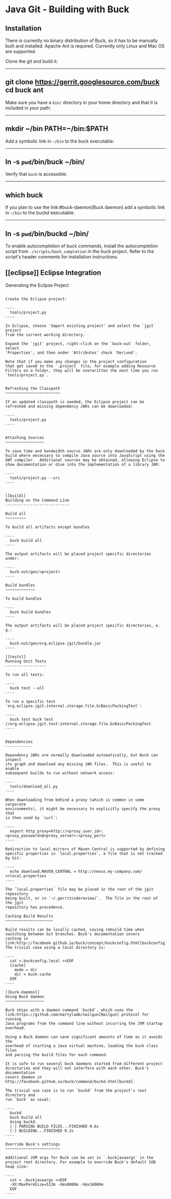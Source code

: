 Java Git - Building with Buck
=============================


Installation
------------

There is currently no binary distribution of Buck, so it has to be manually
built and installed.  Apache Ant is required.  Currently only Linux and Mac
OS are supported.

Clone the git and build it:

----
  git clone https://gerrit.googlesource.com/buck
  cd buck
  ant
----

Make sure you have a `bin/` directory in your home directory and that
it is included in your path:

----
  mkdir ~/bin
  PATH=~/bin:$PATH
----

Add a symbolic link in `~/bin` to the buck executable:

----
  ln -s `pwd`/bin/buck ~/bin/
----

Verify that `buck` is accessible:

----
  which buck
----

If you plan to use the link:#buck-daemon[Buck daemon] add a symbolic
link in `~/bin` to the buckd executable:

----
  ln -s `pwd`/bin/buckd ~/bin/
----

To enable autocompletion of buck commands, install the autocompletion
script from `./scripts/bash_completion` in the buck project.  Refer to
the script's header comments for installation instructions.


[[eclipse]]
Eclipse Integration
-------------------


Generating the Eclipse Project
~~~~~~~~~~~~~~~~~~~~~~~~~~~~~~

Create the Eclipse project:

----
  tools/project.py
----

In Eclipse, choose 'Import existing project' and select the `jgit` project
from the current working directory.

Expand the `jgit` project, right-click on the `buck-out` folder, select
'Properties', and then under 'Attributes' check 'Derived'.

Note that if you make any changes in the project configuration
that get saved to the `.project` file, for example adding Resource
Filters on a folder, they will be overwritten the next time you run
`tools/project.py`.


Refreshing the Classpath
~~~~~~~~~~~~~~~~~~~~~~~~

If an updated classpath is needed, the Eclipse project can be
refreshed and missing dependency JARs can be downloaded:

----
  tools/project.py
----


Attaching Sources
~~~~~~~~~~~~~~~~~

To save time and bandwidth source JARs are only downloaded by the buck
build where necessary to compile Java source into JavaScript using the
GWT compiler.  Additional sources may be obtained, allowing Eclipse to
show documentation or dive into the implementation of a library JAR:

----
  tools/project.py --src
----


[[build]]
Building on the Command Line
----------------------------

Build all
~~~~~~~~~

To build all artifacts except bundles

----
  buck build all
----

The output artifacts will be placed project specific directories under:

----
  buck-out/gen/<project>
----

Build bundles
~~~~~~~~~~~~~

To build bundles

----
  buck build bundles
----

The output artifacts will be placed project specific directories, e. g.:

----
  buck-out/gen/org.eclipse.jgit/bundle.jar
----

[[tests]]
Running Unit Tests
------------------

To run all tests:

----
  buck test --all
----

To run a specific test
`org.eclipse.jgit.internal.storage.file.GcBasicPackingTest`:

----
  buck test buck test //org.eclipse.jgit.test:internal.storage.file.GcBasicPackingTest
----


Dependencies
------------

Dependency JARs are normally downloaded automatically, but Buck can inspect
its graph and download any missing JAR files.  This is useful to enable
subsequent builds to run without network access:

----
  tools/download_all.py
----

When downloading from behind a proxy (which is common in some corporate
environments), it might be necessary to explicitly specify the proxy that
is then used by `curl`:

----
  export http_proxy=http://<proxy_user_id>:<proxy_password>@<proxy_server>:<proxy_port>
----

Redirection to local mirrors of Maven Central is supported by defining
specific properties in `local.properties`, a file that is not tracked by Git:

----
  echo download.MAVEN_CENTRAL = http://nexus.my-company.com/ >>local.properties
----

The `local.properties` file may be placed in the root of the jgit repository
being built, or in `~/.gerritcodereview/`.  The file in the root of the jgit
repository has precedence.

Caching Build Results
~~~~~~~~~~~~~~~~~~~~~

Build results can be locally cached, saving rebuild time when
switching between Git branches. Buck's documentation covers
caching in link:http://facebook.github.io/buck/concept/buckconfig.html[buckconfig].
The trivial case using a local directory is:

----
  cat >.buckconfig.local <<EOF
  [cache]
    mode = dir
    dir = buck-cache
  EOF
----

[[buck-daemon]]
Using Buck daemon
~~~~~~~~~~~~~~~~~

Buck ships with a daemon command `buckd`, which uses the
link:https://github.com/martylamb/nailgun[Nailgun] protocol for running
Java programs from the command line without incurring the JVM startup
overhead.

Using a Buck daemon can save significant amounts of time as it avoids the
overhead of starting a Java virtual machine, loading the buck class files
and parsing the build files for each command.

It is safe to run several buck daemons started from different project
directories and they will not interfere with each other. Buck's documentation
covers daemon in http://facebook.github.io/buck/command/buckd.html[buckd].

The trivial use case is to run `buckd` from the project's root directory and
run `buck` as usual:

----
  buckd
  buck build all
  Using buckd.
  [-] PARSING BUILD FILES...FINISHED 0.6s
  [-] BUILDING...FINISHED 0.2s
----

Override Buck's settings
~~~~~~~~~~~~~~~~~~~~~~~~

Additional JVM args for Buck can be set in `.buckjavaargs` in the
project root directory. For example to override Buck's default 1GB
heap size:

----
  cat > .buckjavaargs <<EOF
  -XX:MaxPermSize=512m -Xms8000m -Xmx16000m
  EOF
----
